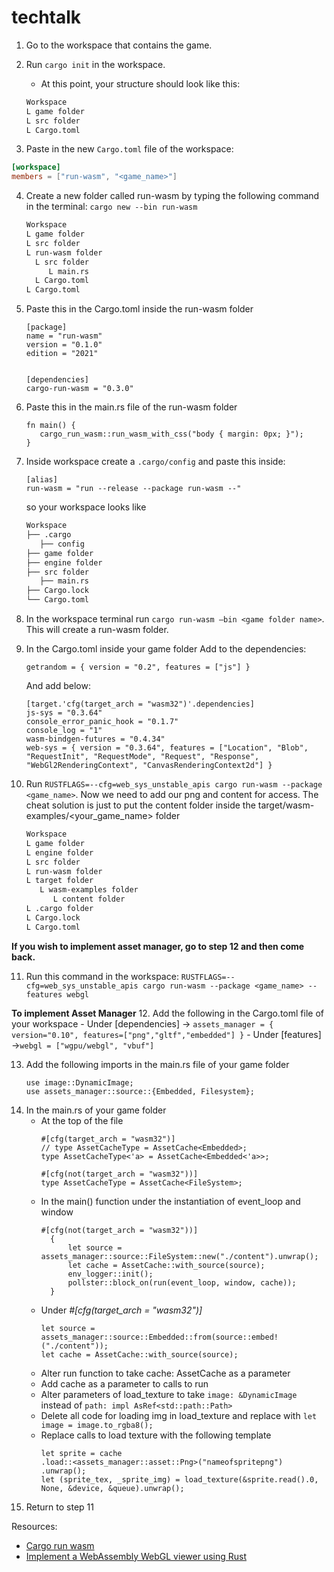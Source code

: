 # techtalk


1. Go to the workspace that contains the game.
2. Run `cargo init` in the workspace.
   - At this point, your structure should look like this:

   ```markdown
   Workspace
   L game folder
   L src folder
   L Cargo.toml

3. Paste in the new `Cargo.toml` file of the workspace:
```toml
[workspace]
members = ["run-wasm", "<game_name>"]
```

4. Create a new folder called run-wasm by typing the following command in the terminal:
`cargo new --bin run-wasm`

    ```markdown
   Workspace
   L game folder
   L src folder
   L run-wasm folder
      L src folder
         L main.rs
      L Cargo.toml
   L Cargo.toml

5. Paste this in the Cargo.toml inside the run-wasm folder
   ```
   [package]
   name = "run-wasm"
   version = "0.1.0"
   edition = "2021"
   
   
   [dependencies]
   cargo-run-wasm = "0.3.0"
   ```

6. Paste this in the main.rs file of the run-wasm folder
   ```
   fn main() {
      cargo_run_wasm::run_wasm_with_css("body { margin: 0px; }");
   }
   ```

7. Inside workspace create a `.cargo/config` and paste this inside:
   ```
   [alias]
   run-wasm = "run --release --package run-wasm --"
   ```

   so your workspace looks like
      ```markdown
      Workspace
      ├── .cargo
         ├── config
      ├── game folder
      ├── engine folder
      ├── src folder
         ├── main.rs
      ├── Cargo.lock
      └── Cargo.toml

8. In the workspace terminal run `cargo run-wasm –bin <game folder name>`. This will create a run-wasm folder.

9. In the Cargo.toml inside your game folder
   Add to the dependencies:
   ```
   getrandom = { version = "0.2", features = ["js"] }
   ```

   And add below:
   ```
   [target.'cfg(target_arch = "wasm32")'.dependencies]
   js-sys = "0.3.64"
   console_error_panic_hook = "0.1.7"
   console_log = "1"
   wasm-bindgen-futures = "0.4.34"
   web-sys = { version = "0.3.64", features = ["Location", "Blob", "RequestInit", "RequestMode", "Request", "Response", "WebGl2RenderingContext", "CanvasRenderingContext2d"] }
   ```
10. Run `RUSTFLAGS=--cfg=web_sys_unstable_apis cargo run-wasm --package <game_name>`. Now we need to add our png and content for access. The cheat solution is just to put the content folder inside the target/wasm-examples/<your_game_name> folder
      ```markdown
      Workspace
      L game folder
      L engine folder
      L src folder
      L run-wasm folder
      L target folder
         L wasm-examples folder
            L content folder
      L .cargo folder
      L Cargo.lock
      L Cargo.toml

**If you wish to implement asset manager, go to step 12 and then come back.**

11. Run this command in the workspace:
`RUSTFLAGS=--cfg=web_sys_unstable_apis cargo run-wasm --package <game_name> --features webgl`


**To implement Asset Manager**
12. Add the following in the Cargo.toml file of your workspace
      - Under [dependencies] ->  `assets_manager = { version="0.10", features=["png","gltf","embedded"] }`
      - Under [features] ->`webgl = ["wgpu/webgl", "vbuf"]`

13. Add the following imports in the main.rs file of your game folder
      ```
      use image::DynamicImage;
      use assets_manager::source::{Embedded, Filesystem};
      ```
14. In the main.rs of your game folder
      - At the top of the file
         ```
         #[cfg(target_arch = "wasm32")]
         // type AssetCacheType = AssetCache<Embedded>;
         type AssetCacheType<'a> = AssetCache<Embedded<'a>>;
         
         #[cfg(not(target_arch = "wasm32"))]
         type AssetCacheType = AssetCache<FileSystem>;
         ```
      - In the main() function under the instantiation of event_loop and window
           ```
          #[cfg(not(target_arch = "wasm32"))]
             {
                 let source = assets_manager::source::FileSystem::new("./content").unwrap();
                 let cache = AssetCache::with_source(source);
                 env_logger::init();
                 pollster::block_on(run(event_loop, window, cache));
             }
          ```
      - Under *#[cfg(target_arch = "wasm32")]*
          ```
          let source = assets_manager::source::Embedded::from(source::embed!("./content"));
          let cache = AssetCache::with_source(source);
          ```
      - Alter run function to take cache: AssetCache as a parameter
      - Add cache as a parameter to calls to run
      - Alter parameters of load_texture to take `image: &DynamicImage` instead of `path: impl AsRef<std::path::Path>`
      - Delete all code for loading img in load_texture and replace with `let image = image.to_rgba8();`
      - Replace calls to load texture with the following template
          ```
          let sprite = cache
          .load::<assets_manager::asset::Png>("nameofspritepng")
          .unwrap();
          let (sprite_tex, _sprite_img) = load_texture(&sprite.read().0, None, &device, &queue).unwrap();
           ```
15. Return to step 11








Resources:
- [Cargo run wasm](https://github.com/rukai/cargo-run-wasm)
- [Implement a WebAssembly WebGL viewer using Rust](https://blog.logrocket.com/implement-webassembly-webgl-viewer-using-rust/)






